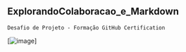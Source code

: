 ## ExplorandoColaboracao_e_Markdown
    
    Desafio de Projeto - Formação GitHub Certification

[![image](https://itunes.apple.com/app/apple-store/id917932200?pt=39040802&ct=Media1GIFV2&mt=8)]
